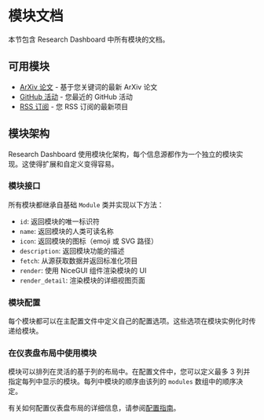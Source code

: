 # 模块文档

本节包含 Research Dashboard 中所有模块的文档。

## 可用模块

- [ArXiv 论文](./arxiv.md) - 基于您关键词的最新 ArXiv 论文
- [GitHub 活动](./github.md) - 您最近的 GitHub 活动
- [RSS 订阅](./rss.md) - 您 RSS 订阅的最新项目

## 模块架构

Research Dashboard 使用模块化架构，每个信息源都作为一个独立的模块实现。这使得扩展和自定义变得容易。

### 模块接口

所有模块都继承自基础 `Module` 类并实现以下方法：

- `id`: 返回模块的唯一标识符
- `name`: 返回模块的人类可读名称
- `icon`: 返回模块的图标（emoji 或 SVG 路径）
- `description`: 返回模块功能的描述
- `fetch`: 从源获取数据并返回标准化项目
- `render`: 使用 NiceGUI 组件渲染模块的 UI
- `render_detail`: 渲染模块的详细视图页面

### 模块配置

每个模块都可以在主配置文件中定义自己的配置选项。这些选项在模块实例化时传递给模块。

### 在仪表盘布局中使用模块

模块可以排列在灵活的基于列的布局中。在配置文件中，您可以定义最多 3 列并指定每列中显示的模块。每列中模块的顺序由该列的 `modules` 数组中的顺序决定。

有关如何配置仪表盘布局的详细信息，请参阅[配置指南](../user-guide/configuration.md)。